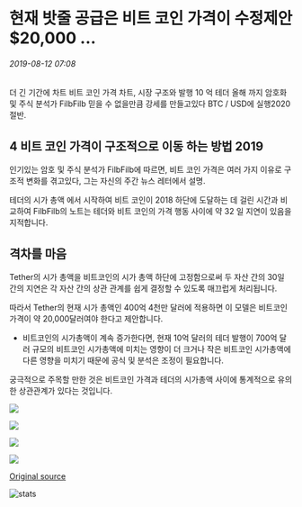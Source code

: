 # 현재 밧줄 공급은 비트 코인 가격이 수정제안 $20,000 ...

###### 2019-08-12 07:08

더 긴 기간에 차트 비트 코인 가격 차트, 시장 구조와 발행 10 억 테더 올해 까지 암호화 및 주식 분석가 FilbFilb 믿을 수 없을만큼 강세를 만들고있다 BTC / USD에 실행2020 절반.

## 4 비트 코인 가격이 구조적으로 이동 하는 방법 2019

인기있는 암호 및 주식 분석가 FilbFilb에 따르면, 비트 코인 가격은 여러 가지 이유로 구조적 변화를 겪고있다, 그는 자신의 주간 뉴스 레터에서 설명.

테더의 시가 총액 에서 시작하여 비트 코인이 2018 하단에 도달하는 데 걸린 시간과 비교하여 FilbFilb의 노트는 테더와 비트 코인의 가격 행동 사이에 약 32 일 지연이 있음을 지적합니다.

## 격차를 마음

Tether의 시가 총액을 비트코인의 시가 총액 하단에 고정함으로써 두 자산 간의 30일 간의 지연은 각 자산 간의 상관 관계를 쉽게 결정할 수 있도록 매끄럽게 처리됩니다.

따라서 Tether의 현재 시가 총액인 400억 4천만 달러에 적용하면 이 모델은 비트코인 가격이 약 20,000달러여야 한다고 제안합니다.

- 비트코인의 시가총액이 계속 증가한다면, 현재 10억 달러의 테더 발행이 700억 달러 규모의 비트코인 시가총액에 미치는 영향이 더 크거나 작은 비트코인 시가총액에 다른 영향을 미치기 때문에 공식 및 분석은 조정이 필요합니다.

궁극적으로 주목할 만한 것은 비트코인 가격과 테더의 시가총액 사이에 통계적으로 유의한 상관관계가 있다는 것입니다.

![](https://s3.cointelegraph.com/storage/uploads/view/dd5881926f92c55ebf1bc84c9eb873d9.jpg)

![](https://s3.cointelegraph.com/storage/uploads/view/73b6c990c78c8ee917fd0313e96e5751.jpg)

![](https://s3.cointelegraph.com/storage/uploads/view/a39afed7321182b112b46f8eb88dfcaa.jpg)

![](https://s3.cointelegraph.com/storage/uploads/view/0208d882831797b768c0b211ef7a17c5.jpg)

[Original source](https://cointelegraph.com/news/current-tether-supply-suggests-bitcoin-price-is-correcting-to-20-000)

![stats](https://c.statcounter.com/11760860/0/a89fa40b/1/ "stats")